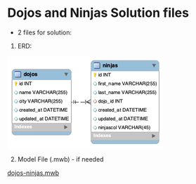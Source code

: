 # Dojos and Ninjas Solution files

- 2 files for solution:

1) ERD:

<img src="solution-erd-dojos-ninjas.png" >



2) Model File (.mwb) - if needed

<a href="dojos-ninjas.mwb">dojos-ninjas.mwb</a>
